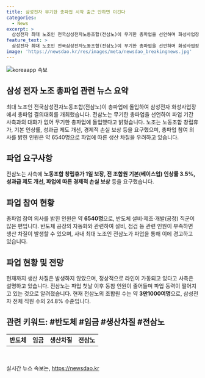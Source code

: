 ```yaml
---
title: 삼성전자 무기한 총파업 시작 출근 안하면 이긴다
categories:
  - News
excerpt: >
  삼성전자 최대 노조인 전국삼성전자노동조합(전삼노)이 무기한 총파업을 선언하며 화성사업장에서 총파업 결의대회를 가졌다. 노조는 사측과의 대화 시도가 없어 무기한 총파업에 돌입했다고 밝혔으며, 노동조합 창립휴가 보장, 임금 상승, 성과급 개선, 파업 경제적 손실 보상을 요구했다. 전삼노는 파업 목적을 생산 차질로 내세우고 있지만, 사측은 현재까지 정상 생산을 유지하고 있다고 설명했다. 현재 동참 인원이 줄어들며 파업 동력이 약해지고 있는 것으로 전해졌다. (150자)
feature_text: >
  삼성전자 최대 노조인 전국삼성전자노동조합(전삼노)이 무기한 총파업을 선언하며 화성사업장에서 총파업 결의대회를 가졌다. 노조는 사측과의 대화 시도가 없어 무기한 총파업에 돌입했다고 밝혔으며, 노동조합 창립휴가 보장, 임금 상승, 성과급 개선, 파업 경제적 손실 보상을 요구했다. 전삼노는 파업 목적을 생산 차질로 내세우고 있지만, 사측은 현재까지 정상 생산을 유지하고 있다고 설명했다. 현재 동참 인원이 줄어들며 파업 동력이 약해지고 있는 것으로 전해졌다. (150자)
image: 'https://newsdao.kr/res/images/meta/newsdao_breakingnews.jpg'
---
```


<p><img src="https://newsdao.kr/res/images/meta/newsdao_breakingnews.jpg" alt="koreaapp 속보" /></p>

<h2>삼성 전자 노조 총파업 관련 뉴스 요약</h2>

<p data-ke-size="size16">최대 노조인 전국삼성전자노동조합(전삼노)이 총파업에 돌입하여 삼성전자 화성사업장에서 총파업 결의대회를 개최했습니다. 전삼노는 무기한 총파업을 선언하여 파업 기간 사측과의 대화가 없어 무기한 총파업에 돌입했다고 밝혔습니다. 노조는 노동조합 창립휴가, 기본 인상률, 성과급 제도 개선, 경제적 손실 보상 등을 요구했으며, 총파업 참여 의사를 밝힌 인원은 약 6540명으로 파업에 따른 생산 차질을 우려하고 있습니다.</p>

<h2 data-ke-size="size26">파업 요구사항</h2>

<p data-ke-size="size16">전삼노는 사측에 <b>노동조합 창립휴가 1일 보장, 전 조합원 기본(베이스업) 인상률 3.5%, 성과급 제도 개선, 파업에 따른 경제적 손실 보상</b> 등을 요구했습니다.</p>

<h2 data-ke-size="size26">파업 참여 현황</h2>

<p data-ke-size="size16">총파업 참여 의사를 밝힌 인원은 약 <b>6540명</b>으로, 반도체 설비·제조·개발(공정) 직군이 많은 편입니다. 반도체 공장의 자동화와 관련하여 설비, 점검 등 관련 인원이 부족하면 생산 차질이 발생할 수 있으며, 사내 최대 노조인 전삼노가 파업을 통해 이에 경고하고 있습니다.</p>

<h2 data-ke-size="size26">파업 현황 및 전망</h2>

<p data-ke-size="size16">현재까지 생산 차질은 발생하지 않았으며, 정상적으로 라인이 가동되고 있다고 사측은 설명하고 있습니다. 전삼노는 파업 첫날 이후 동참 인원이 줄어들며 파업 동력이 떨어지고 있는 것으로 알려졌습니다. 현재 전삼노의 조합원 수는 약 <b>3만1000여명</b>으로, 삼성전자 전체 직원 수의 24.8% 수준입니다.</p>

<h2 data-ke-size="size26">관련 키워드: #반도체 #임금 #생산차질 #전삼노</h2>

<table>
    <tbody>
        <tr>
            <td style="text-align: center; height: 17px;"><b>반도체</b></td>
            <td style="text-align: center; height: 17px;"><b>임금</b></td>
            <td style="text-align: center; height: 17px;"><b>생산차질</b></td>
            <td style="text-align: center; height: 17px;"><b>전삼노</b></td>
        </tr>
    </tbody>
</table>

<p data-ke-size="size16">&nbsp;</p>
실시간 뉴스 속보는, <a href="https://newsdao.kr" rel="dofollow">https://newsdao.kr</a>


